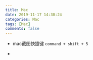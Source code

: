 ```yaml
---
title: Mac
date: 2019-11-17 14:30:24
categories: Mac
tags: [Mac]
comments: false
---
```


- mac截图快捷键 `command + shift + 5`

- 